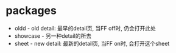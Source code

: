 # packages

* oldd - old detail: 最早的detail页, 当FF off时, 仍会打开此处
* showcase - 另一种detail的所去
* sheet - new detail: 最新的detail页, 当FF on时, 会打开这个sheet